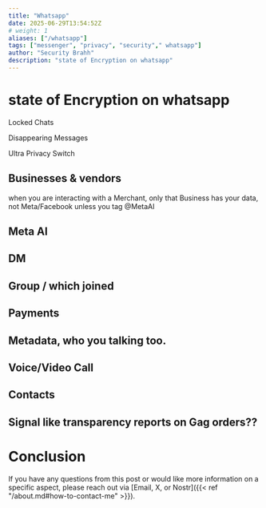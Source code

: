 ```yaml
---
title: "Whatsapp"
date: 2025-06-29T13:54:52Z
# weight: 1
aliases: ["/whatsapp"]
tags: ["messenger", "privacy", "security"," whatsapp"]
author: "Security Brahh"
description: "state of Encryption on whatsapp"
---
```


# state of Encryption on whatsapp

Locked Chats

Disappearing Messages

Ultra Privacy Switch

## Businesses & vendors

when you are interacting with a Merchant, only that Business has your data, not Meta/Facebook unless you tag @MetaAI

## Meta AI

## DM

## Group / which joined

## Payments

## Metadata, who you talking too. 

## Voice/Video Call

## Contacts

## Signal like transparency reports on Gag orders?? 

# Conclusion

If you have any questions from this post or would like more information on a specific aspect, please reach out via [Email, X, or Nostr]({{< ref "/about.md#how-to-contact-me" >}}).

<script src="https://giscus.app/client.js"
        data-repo="securitybrahh/empiresec.co"
        data-repo-id="R_kgDOOL5WwA"
        data-category="General"
        data-category-id="DIC_kwDOOL5WwM4CpBdp"
        data-mapping="pathname"
        data-strict="1"
        data-reactions-enabled="1"
        data-emit-metadata="1"
        data-input-position="top"
        data-theme="catppuccin_mocha"
        data-lang="en"
        data-loading="lazy"
        crossorigin="anonymous"
        async>
</script>
